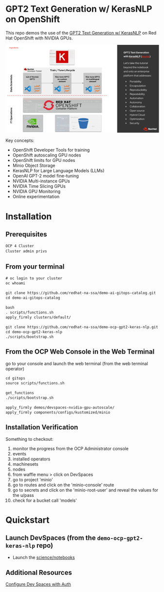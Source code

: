 # GPT2 Text Generation w/ KerasNLP on OpenShift

This repo demos the use of the [GPT2 Text Generation w/ KerasNLP](https://keras.io/examples/generative/gpt2_text_generation_with_kerasnlp/)
on Red Hat OpenShift with NVIDIA GPUs.

![GPT2 Text Generation Concept Diagram](<science/docs/GPT2 Text Generation with KerasNLP.png>)

Key concepts:

- OpenShift Developer Tools for training
- OpenShift autoscaling GPU nodes
- OpenShift limits for GPU nodes
- Minio Object Storage
- KerasNLP for Large Language Models (LLMs)
- OpenAI GPT-2 model fine-tuning
- NVIDIA Multi-instance GPUs
- NVIDIA Time Slicing GPUs
- NVIDIA GPU Monitoring
- Online experimentation


# Installation

## Prerequisites

```bash
OCP 4 Cluster
Cluster admin privs
```

## From your terminal

```
# oc login to your cluster
oc whoami

git clone https://github.com/redhat-na-ssa/demo-ai-gitops-catalog.git
cd demo-ai-gitops-catalog

bash
. scripts/functions.sh 
apply_firmly clusters/default/

git clone https://github.com/redhat-na-ssa/demo-ocp-gpt2-keras-nlp.git
cd demo-ocp-gpt2-keras-nlp
./scripts/bootstrap.sh
```

## From the OCP Web Console in the Web Terminal

go to your console and launch the web terminal (from the web terminal operator)

```
cd gitops
source scripts/functions.sh

get_functions
./scripts/bootstrap.sh

apply_firmly demos/devspaces-nvidia-gpu-autoscale/ 
apply_firmly components/configs/kustomized/minio
```

## Installation Verification

Something to checkout:

1. monitor the progress from the OCP Administrator console
1. events
1. installed operators
1. machinesets
1. nodes
1. from waffle menu > click on DevSpaces 
1. go to project 'minio'
1. go to routes and click on the 'minio-console' route
1. go to secrets and click on the 'minio-root-user' and reveal the values for the u/pass
1. check for a bucket call 'models'

# Quickstart

## Launch DevSpaces (from the `demo-ocp-gpt2-keras-nlp` repo)

- Launch the [science/notebooks](science/notebooks)

## Additional Resources

[Configure Dev Spaces with Auth](https://eclipse.dev/che/docs/stable/end-user-guide/using-a-git-provider-access-token/)
